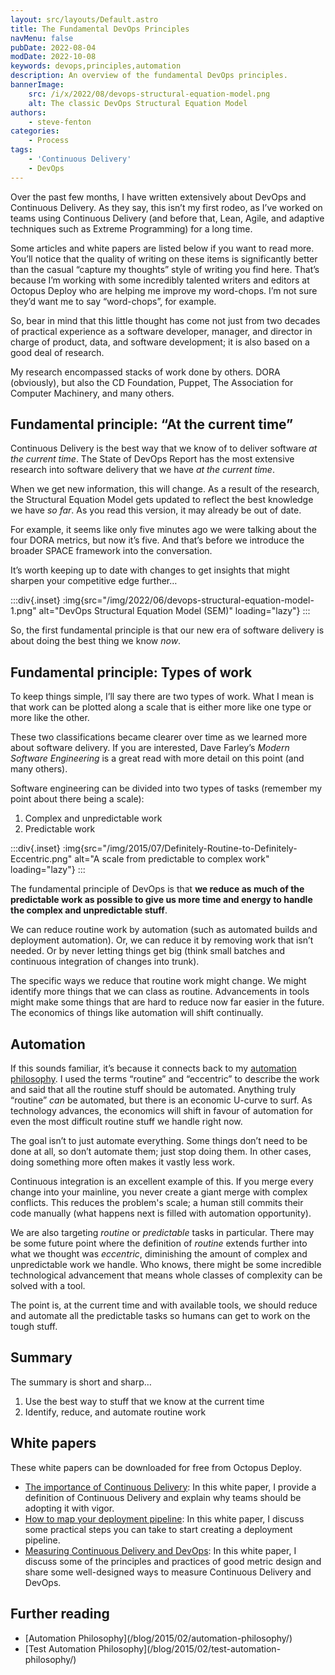 ```yaml
---
layout: src/layouts/Default.astro
title: The Fundamental DevOps Principles
navMenu: false
pubDate: 2022-08-04
modDate: 2022-10-08
keywords: devops,principles,automation
description: An overview of the fundamental DevOps principles.
bannerImage:
    src: /i/x/2022/08/devops-structural-equation-model.png
    alt: The classic DevOps Structural Equation Model
authors:
    - steve-fenton
categories:
    - Process
tags:
    - 'Continuous Delivery'
    - DevOps
---
```


Over the past few months, I have written extensively about DevOps and Continuous Delivery. As they say, this isn’t my first rodeo, as I’ve worked on teams using Continuous Delivery (and before that, Lean, Agile, and adaptive techniques such as Extreme Programming) for a long time.

Some articles and white papers are listed below if you want to read more. You’ll notice that the quality of writing on these items is significantly better than the casual “capture my thoughts” style of writing you find here. That’s because I’m working with some incredibly talented writers and editors at Octopus Deploy who are helping me improve my word-chops. I’m not sure they’d want me to say “word-chops”, for example.

So, bear in mind that this little thought has come not just from two decades of practical experience as a software developer, manager, and director in charge of product, data, and software development; it is also based on a good deal of research.

My research encompassed stacks of work done by others. DORA (obviously), but also the CD Foundation, Puppet, The Association for Computer Machinery, and many others.

## Fundamental principle: “At the current time”

Continuous Delivery is the best way that we know of to deliver software *at the current time*. The State of DevOps Report has the most extensive research into software delivery that we have *at the current time*.

When we get new information, this will change. As a result of the research, the Structural Equation Model gets updated to reflect the best knowledge we have *so far*. As you read this version, it may already be out of date.

For example, it seems like only five minutes ago we were talking about the four DORA metrics, but now it’s five. And that’s before we introduce the broader SPACE framework into the conversation.

It’s worth keeping up to date with changes to get insights that might sharpen your competitive edge further…

:::div{.inset}
:img{src="/img/2022/06/devops-structural-equation-model-1.png" alt="DevOps Structural Equation Model (SEM)" loading="lazy"}
:::

So, the first fundamental principle is that our new era of software delivery is about doing the best thing we know *now*.

## Fundamental principle: Types of work

To keep things simple, I’ll say there are two types of work. What I mean is that work can be plotted along a scale that is either more like one type or more like the other.

These two classifications became clearer over time as we learned more about software delivery. If you are interested, Dave Farley’s *Modern Software Engineering* is a great read with more detail on this point (and many others).

Software engineering can be divided into two types of tasks (remember my point about there being a scale):

1. Complex and unpredictable work
2. Predictable work

:::div{.inset}
:img{src="/img/2015/07/Definitely-Routine-to-Definitely-Eccentric.png" alt="A scale from predictable to complex work" loading="lazy"}
:::

The fundamental principle of DevOps is that **we reduce as much of the predictable work as possible to give us more time and energy to handle the complex and unpredictable stuff**.

We can reduce routine work by automation (such as automated builds and deployment automation). Or, we can reduce it by removing work that isn’t needed. Or by never letting things get big (think small batches and continuous integration of changes into trunk).

The specific ways we reduce that routine work might change. We might identify more things that we can class as routine. Advancements in tools might make some things that are hard to reduce now far easier in the future. The economics of things like automation will shift continually.

## Automation

If this sounds familiar, it’s because it connects back to my [automation philosophy](/blog/2015/02/automation-philosophy/). I used the terms “routine” and “eccentric” to describe the work and said that all the routine stuff should be automated. Anything truly “routine” *can* be automated, but there is an economic U-curve to surf. As technology advances, the economics will shift in favour of automation for even the most difficult routine stuff we handle right now.

The goal isn’t to just automate everything. Some things don’t need to be done at all, so don’t automate them; just stop doing them. In other cases, doing something more often makes it vastly less work.

Continuous integration is an excellent example of this. If you merge every change into your mainline, you never create a giant merge with complex conflicts. This reduces the problem's scale; a human still commits their code manually (what happens next is filled with automation opportunity).

We are also targeting *routine* or *predictable* tasks in particular. There may be some future point where the definition of *routine* extends further into what we thought was *eccentric*, diminishing the amount of complex and unpredictable work we handle. Who knows, there might be some incredible technological advancement that means whole classes of complexity can be solved with a tool.

The point is, at the current time and with available tools, we should reduce and automate all the predictable tasks so humans can get to work on the tough stuff.

## Summary

The summary is short and sharp…

1. Use the best way to stuff that we know at the current time
2. Identify, reduce, and automate routine work

## White papers

These white papers can be downloaded for free from Octopus Deploy.

- [The importance of Continuous Delivery](https://octopus.com/whitepapers/lv-the-importance-of-continuous-delivery): In this white paper, I provide a definition of Continuous Delivery and explain why teams should be adopting it with vigor.
- [How to map your deployment pipeline](https://octopus.com/whitepapers/lv-how-to-map-your-deployment-pipeline): In this white paper, I discuss some practical steps you can take to start creating a deployment pipeline.
- [Measuring Continuous Delivery and DevOps](https://octopus.com/whitepapers/lv-measuring-continuous-delivery-and-devops): In this white paper, I discuss some of the principles and practices of good metric design and share some well-designed ways to measure Continuous Delivery and DevOps.

## Further reading

- [Automation Philosophy]\(/blog/2015/02/automation-philosophy/)
- [Test Automation Philosophy]\(/blog/2015/02/test-automation-philosophy/)